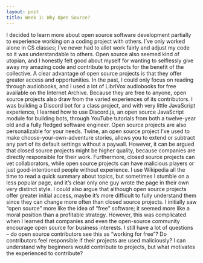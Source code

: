 ```yaml
---
layout: post
title: Week 1: Why Open Source?
---
```



  I decided to learn more about open source software development partially to experience working on a coding project with others. I’ve only worked alone in CS classes; I’ve never had to allot work fairly and adjust my code so it was understandable to others. Open source also seemed kind of utopian, and I honestly felt good about myself for wanting to selflessly give away my amazing code and contribute to projects for the benefit of the collective.
  A clear advantage of open source projects is that they offer greater access and opportunities. In the past, I could only focus on reading through audiobooks, and I used a lot of LibriVox audiobooks for free available on the Internet Archive. Because they are free to anyone, open source projects also draw from the varied experiences of its contributors. I was building a Discord bot for a class project, and with very little JavaScript experience, I learned how to use Discord.js, an open source JavaScript module for building bots, through YouTube tutorials from both a twelve-year old and a fully fledged software engineer. Open source projects are also personalizable for your needs. Twine, an open source project I’ve used to make choose-your-own-adventure stories, allows you to extend or subtract any part of its default settings without a paywall.
  However, it can be argued that closed source projects might be higher quality, because companies are directly responsible for their work. Furthermore, closed source projects can vet collaborators, while open source projects can have malicious players or just good-intentioned people without experience. I use Wikipedia all the time to read a quick summary about topics, but sometimes I stumble on a less popular page, and it’s clear only one guy wrote the page in their own very distinct style. I could also argue that although open source projects offer greater initial access, maybe it’s more difficult to fully understand them since they can change more often than closed source projects.
  I initially saw “open source” more like the idea of “free” software; it seemed more like a moral position than a profitable strategy. However, this was complicated when I learned that companies and even the open-source community encourage open source for business interests. I still have a lot of questions – do open source contributors see this as “working for free”? Do contributors feel responsible if their projects are used maliciously? I can understand why beginners would contribute to projects, but what motivates the experienced to contribute?

